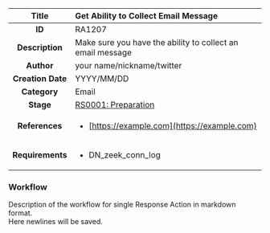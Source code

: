 | Title                       | Get Ability to Collect Email Message         |
|:---------------------------:|:--------------------|
| **ID**                      | RA1207            |
| **Description**             | Make sure you have the ability to collect an email message   |
| **Author**                  | your name/nickname/twitter        |
| **Creation Date**           | YYYY/MM/DD |
| **Category**                | Email      |
| **Stage**                   |[RS0001: Preparation](../Response_Stages/RS0001.md)| 
| **References** |<ul><li>[https://example.com](https://example.com)</li></ul>|
| **Requirements** |<ul><li>DN_zeek_conn_log</li></ul>|

### Workflow

Description of the workflow for single Response Action in markdown format.  
Here newlines will be saved.
